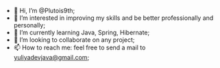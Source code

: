 - 👋 Hi, I’m @Plutois9th;
- 👀 I’m interested in improving my skills and be better professionally and personally;
- 🌱 I’m currently learning Java, Spring, Hibernate;
- 💞️ I’m looking to collaborate on any project;
- 📫 How to reach me: feel free to send a mail to yuliyadevjava@gmail.com;

<!---
Plutois9th/Plutois9th is a ✨ special ✨ repository because its `README.md` (this file) appears on your GitHub profile.
You can click the Preview link to take a look at your changes.
--->
